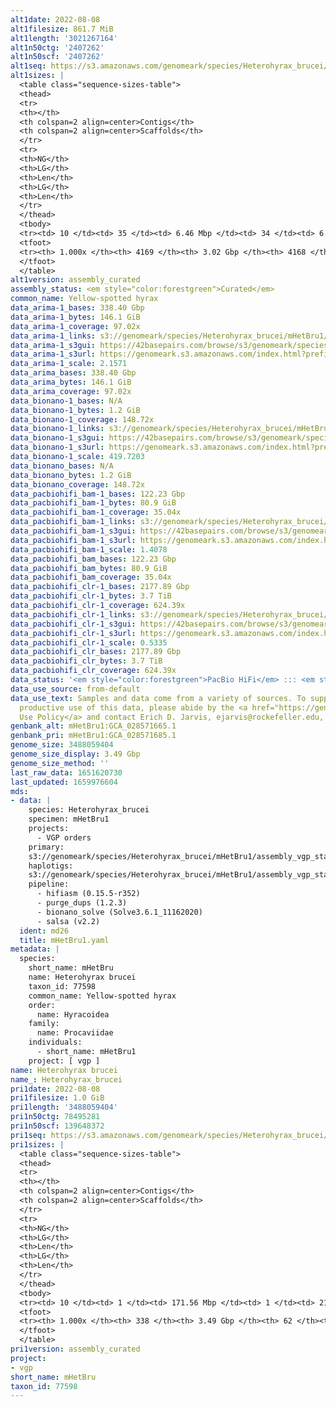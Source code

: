 ```yaml
---
alt1date: 2022-08-08
alt1filesize: 861.7 MiB
alt1length: '3021267164'
alt1n50ctg: '2407262'
alt1n50scf: '2407262'
alt1seq: https://s3.amazonaws.com/genomeark/species/Heterohyrax_brucei/mHetBru1/assembly_curated/mHetBru1.alt.cur.20220808.fasta.gz
alt1sizes: |
  <table class="sequence-sizes-table">
  <thead>
  <tr>
  <th></th>
  <th colspan=2 align=center>Contigs</th>
  <th colspan=2 align=center>Scaffolds</th>
  </tr>
  <tr>
  <th>NG</th>
  <th>LG</th>
  <th>Len</th>
  <th>LG</th>
  <th>Len</th>
  </tr>
  </thead>
  <tbody>
  <tr><td> 10 </td><td> 35 </td><td> 6.46 Mbp </td><td> 34 </td><td> 6.48 Mbp </td></tr><tr><td> 20 </td><td> 89 </td><td> 4.84 Mbp </td><td> 88 </td><td> 4.84 Mbp </td></tr><tr><td> 30 </td><td> 161 </td><td> 3.77 Mbp </td><td> 160 </td><td> 3.77 Mbp </td></tr><tr><td> 40 </td><td> 250 </td><td> 3.03 Mbp </td><td> 249 </td><td> 3.03 Mbp </td></tr><tr style="background-color:#cccccc;"><td> 50 </td><td> 361 </td><td> 2.41 Mbp </td><td> 360 </td><td> 2.41 Mbp </td></tr><tr><td> 60 </td><td> 500 </td><td> 1.96 Mbp </td><td> 499 </td><td> 1.96 Mbp </td></tr><tr><td> 70 </td><td> 674 </td><td> 1.51 Mbp </td><td> 673 </td><td> 1.51 Mbp </td></tr><tr><td> 80 </td><td> 917 </td><td> 1.01 Mbp </td><td> 916 </td><td> 1.01 Mbp </td></tr><tr><td> 90 </td><td> 1308 </td><td> 0.56 Mbp </td><td> 1307 </td><td> 0.56 Mbp </td></tr><tr><td> 100 </td><td> 4168 </td><td> 10.14 Kbp </td><td> 4167 </td><td> 10.14 Kbp </td></tr></tbody>
  <tfoot>
  <tr><th> 1.000x </th><th> 4169 </th><th> 3.02 Gbp </th><th> 4168 </th><th> 3.02 Gbp </th></tr>
  </tfoot>
  </table>
alt1version: assembly_curated
assembly_status: <em style="color:forestgreen">Curated</em>
common_name: Yellow-spotted hyrax
data_arima-1_bases: 338.40 Gbp
data_arima-1_bytes: 146.1 GiB
data_arima-1_coverage: 97.02x
data_arima-1_links: s3://genomeark/species/Heterohyrax_brucei/mHetBru1/genomic_data/arima/<br>
data_arima-1_s3gui: https://42basepairs.com/browse/s3/genomeark/species/Heterohyrax_brucei/mHetBru1/genomic_data/arima/
data_arima-1_s3url: https://genomeark.s3.amazonaws.com/index.html?prefix=species/Heterohyrax_brucei/mHetBru1/genomic_data/arima/
data_arima-1_scale: 2.1571
data_arima_bases: 338.40 Gbp
data_arima_bytes: 146.1 GiB
data_arima_coverage: 97.02x
data_bionano-1_bases: N/A
data_bionano-1_bytes: 1.2 GiB
data_bionano-1_coverage: 148.72x
data_bionano-1_links: s3://genomeark/species/Heterohyrax_brucei/mHetBru1/genomic_data/bionano/<br>
data_bionano-1_s3gui: https://42basepairs.com/browse/s3/genomeark/species/Heterohyrax_brucei/mHetBru1/genomic_data/bionano/
data_bionano-1_s3url: https://genomeark.s3.amazonaws.com/index.html?prefix=species/Heterohyrax_brucei/mHetBru1/genomic_data/bionano/
data_bionano-1_scale: 419.7203
data_bionano_bases: N/A
data_bionano_bytes: 1.2 GiB
data_bionano_coverage: 148.72x
data_pacbiohifi_bam-1_bases: 122.23 Gbp
data_pacbiohifi_bam-1_bytes: 80.9 GiB
data_pacbiohifi_bam-1_coverage: 35.04x
data_pacbiohifi_bam-1_links: s3://genomeark/species/Heterohyrax_brucei/mHetBru1/genomic_data/pacbio_hifi/<br>
data_pacbiohifi_bam-1_s3gui: https://42basepairs.com/browse/s3/genomeark/species/Heterohyrax_brucei/mHetBru1/genomic_data/pacbio_hifi/
data_pacbiohifi_bam-1_s3url: https://genomeark.s3.amazonaws.com/index.html?prefix=species/Heterohyrax_brucei/mHetBru1/genomic_data/pacbio_hifi/
data_pacbiohifi_bam-1_scale: 1.4078
data_pacbiohifi_bam_bases: 122.23 Gbp
data_pacbiohifi_bam_bytes: 80.9 GiB
data_pacbiohifi_bam_coverage: 35.04x
data_pacbiohifi_clr-1_bases: 2177.89 Gbp
data_pacbiohifi_clr-1_bytes: 3.7 TiB
data_pacbiohifi_clr-1_coverage: 624.39x
data_pacbiohifi_clr-1_links: s3://genomeark/species/Heterohyrax_brucei/mHetBru1/genomic_data/pacbio_hifi/<br>
data_pacbiohifi_clr-1_s3gui: https://42basepairs.com/browse/s3/genomeark/species/Heterohyrax_brucei/mHetBru1/genomic_data/pacbio_hifi/
data_pacbiohifi_clr-1_s3url: https://genomeark.s3.amazonaws.com/index.html?prefix=species/Heterohyrax_brucei/mHetBru1/genomic_data/pacbio_hifi/
data_pacbiohifi_clr-1_scale: 0.5335
data_pacbiohifi_clr_bases: 2177.89 Gbp
data_pacbiohifi_clr_bytes: 3.7 TiB
data_pacbiohifi_clr_coverage: 624.39x
data_status: '<em style="color:forestgreen">PacBio HiFi</em> ::: <em style="color:forestgreen">Arima</em>'
data_use_source: from-default
data_use_text: Samples and data come from a variety of sources. To support fair and
  productive use of this data, please abide by the <a href="https://genome10k.soe.ucsc.edu/data-use-policies/">Data
  Use Policy</a> and contact Erich D. Jarvis, ejarvis@rockefeller.edu, with any questions.
genbank_alt: mHetBru1:GCA_028571665.1
genbank_pri: mHetBru1:GCA_028571685.1
genome_size: 3488059404
genome_size_display: 3.49 Gbp
genome_size_method: ''
last_raw_data: 1651620730
last_updated: 1659976604
mds:
- data: |
    species: Heterohyrax_brucei
    specimen: mHetBru1
    projects:
      - VGP orders
    primary:
    s3://genomeark/species/Heterohyrax_brucei/mHetBru1/assembly_vgp_standard_2.1/mHetBru1.pri.20211110.fasta.gz
    haplotigs:
    s3://genomeark/species/Heterohyrax_brucei/mHetBru1/assembly_vgp_standard_2.1/mHetBru1.alt.20211110.fasta.gz
    pipeline:
      - hifiasm (0.15.5-r352)
      - purge_dups (1.2.3)
      - bionano_solve (Solve3.6.1_11162020)
      - salsa (v2.2)
  ident: md26
  title: mHetBru1.yaml
metadata: |
  species:
    short_name: mHetBru
    name: Heterohyrax brucei
    taxon_id: 77598
    common_name: Yellow-spotted hyrax
    order:
      name: Hyracoidea
    family:
      name: Procaviidae
    individuals:
      - short_name: mHetBru1
    project: [ vgp ]
name: Heterohyrax brucei
name_: Heterohyrax_brucei
pri1date: 2022-08-08
pri1filesize: 1.0 GiB
pri1length: '3488059404'
pri1n50ctg: 78495281
pri1n50scf: 139648372
pri1seq: https://s3.amazonaws.com/genomeark/species/Heterohyrax_brucei/mHetBru1/assembly_curated/mHetBru1.pri.cur.20220808.fasta.gz
pri1sizes: |
  <table class="sequence-sizes-table">
  <thead>
  <tr>
  <th></th>
  <th colspan=2 align=center>Contigs</th>
  <th colspan=2 align=center>Scaffolds</th>
  </tr>
  <tr>
  <th>NG</th>
  <th>LG</th>
  <th>Len</th>
  <th>LG</th>
  <th>Len</th>
  </tr>
  </thead>
  <tbody>
  <tr><td> 10 </td><td> 1 </td><td> 171.56 Mbp </td><td> 1 </td><td> 216.37 Mbp </td></tr><tr><td> 20 </td><td> 4 </td><td> 137.13 Mbp </td><td> 3 </td><td> 199.36 Mbp </td></tr><tr><td> 30 </td><td> 6 </td><td> 135.11 Mbp </td><td> 5 </td><td> 197.09 Mbp </td></tr><tr><td> 40 </td><td> 9 </td><td> 109.60 Mbp </td><td> 7 </td><td> 154.71 Mbp </td></tr><tr style="background-color:#cccccc;"><td> 50 </td><td> 13 </td><td style="background-color:#88ff88;"> 78.50 Mbp </td><td> 9 </td><td style="background-color:#88ff88;"> 139.65 Mbp </td></tr><tr><td> 60 </td><td> 18 </td><td> 57.11 Mbp </td><td> 11 </td><td> 138.96 Mbp </td></tr><tr><td> 70 </td><td> 25 </td><td> 42.84 Mbp </td><td> 14 </td><td> 110.24 Mbp </td></tr><tr><td> 80 </td><td> 34 </td><td> 32.42 Mbp </td><td> 18 </td><td> 90.30 Mbp </td></tr><tr><td> 90 </td><td> 52 </td><td> 15.25 Mbp </td><td> 22 </td><td> 82.59 Mbp </td></tr><tr><td> 100 </td><td> 337 </td><td> 4.89 Kbp </td><td> 61 </td><td> 17.89 Kbp </td></tr></tbody>
  <tfoot>
  <tr><th> 1.000x </th><th> 338 </th><th> 3.49 Gbp </th><th> 62 </th><th> 3.49 Gbp </th></tr>
  </tfoot>
  </table>
pri1version: assembly_curated
project:
- vgp
short_name: mHetBru
taxon_id: 77598
---
```

